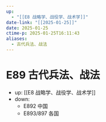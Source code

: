 ```yaml
---
up:
  - "[[E8 战略学、战役学、战术学]]"
date-link: "[[2025-01-25]]"
date: 2025-01-25
ctime-p: 2025-01-25T16:11:43
aliases:
  - 古代兵法、战法
---
```


# E89 古代兵法、战法

- up: [[E8 战略学、战役学、战术学]]
- down:	
	- E892 中国
	- E893/897 各国
	
